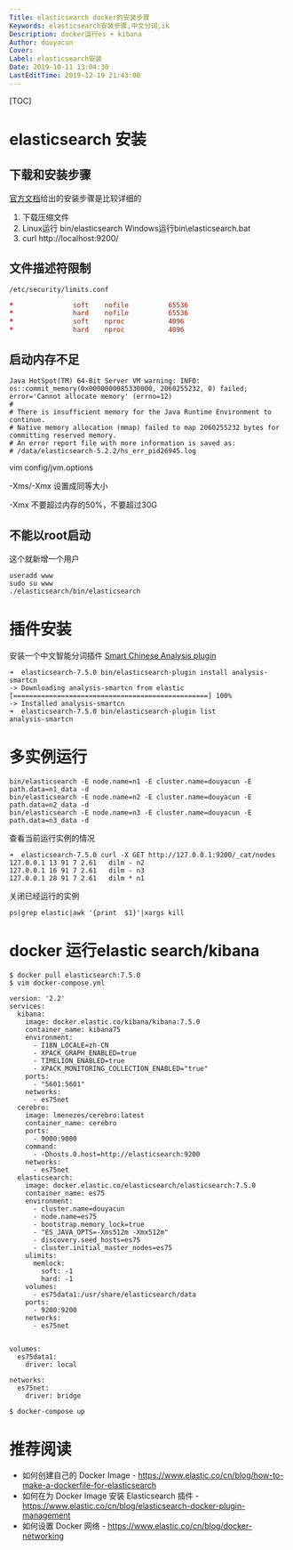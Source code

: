 ```yaml
---
Title: elasticsearch docker的安装步骤
Keywords: elasticsearch安装步骤,中文分词,ik
Description: docker运行es + kibana
Author: douyacun
Cover: 
Label: elasticsearch安装
Date: 2019-10-11 13:04:30
LastEditTime: 2019-12-19 21:43:00
---
```


[TOC]

# elasticsearch 安装

## 下载和安装步骤

[官方文档](https://www.elastic.co/cn/downloads/elasticsearch)给出的安装步骤是比较详细的 

1. 下载压缩文件
2. Linux运行 bin/elasticsearch Windows运行bin\elasticsearch.bat
3. curl http://localhost:9200/

## 文件描述符限制
`/etc/security/limits.conf`

```conf
*               soft    nofile          65536
*               hard    nofile          65536
*               soft    nproc           4096
*               hard    nproc           4096
```
## 启动内存不足
```
Java HotSpot(TM) 64-Bit Server VM warning: INFO: os::commit_memory(0x0000000085330000, 2060255232, 0) failed; error='Cannot allocate memory' (errno=12)
#
# There is insufficient memory for the Java Runtime Environment to continue.
# Native memory allocation (mmap) failed to map 2060255232 bytes for committing reserved memory.
# An error report file with more information is saved as:
# /data/elasticsearch-5.2.2/hs_err_pid26945.log
```
vim config/jvm.options

-Xms/-Xmx 设置成同等大小

-Xmx 不要超过内存的50%，不要超过30G

## 不能以root启动
这个就新增一个用户
```
useradd www
sudo su www
./elasticsearch/bin/elasticsearch
```

# 插件安装

安装一个中文智能分词插件 [Smart Chinese Analysis plugin](https://www.elastic.co/guide/en/elasticsearch/plugins/current/analysis-smartcn.html#analysis-smartcn)

```shell
➜  elasticsearch-7.5.0 bin/elasticsearch-plugin install analysis-smartcn
-> Downloading analysis-smartcn from elastic
[=================================================] 100%
-> Installed analysis-smartcn
➜  elasticsearch-7.5.0 bin/elasticsearch-plugin list
analysis-smartcn
```

# 多实例运行

```shell
bin/elasticsearch -E node.name=n1 -E cluster.name=douyacun -E path.data=n1_data -d
bin/elasticsearch -E node.name=n2 -E cluster.name=douyacun -E path.data=n2_data -d
bin/elasticsearch -E node.name=n3 -E cluster.name=douyacun -E path.data=n3_data -d
```

查看当前运行实例的情况	

```shell
➜  elasticsearch-7.5.0 curl -X GET http://127.0.0.1:9200/_cat/nodes
127.0.0.1 13 91 7 2.61   dilm - n2
127.0.0.1 16 91 7 2.61   dilm - n3
127.0.0.1 28 91 7 2.61   dilm * n1
```

关闭已经运行的实例

```shell
ps|grep elastic|awk '{print  $1}'|xargs kill
```

# docker 运行elastic search/kibana

```shell
$ docker pull elasticsearch:7.5.0
$ vim docker-compose.yml

version: '2.2'
services:
  kibana:
    image: docker.elastic.co/kibana/kibana:7.5.0
    container_name: kibana75
    environment:
      - I18N_LOCALE=zh-CN
      - XPACK_GRAPH_ENABLED=true
      - TIMELION_ENABLED=true
      - XPACK_MONITORING_COLLECTION_ENABLED="true"
    ports:
      - "5601:5601"
    networks:
      - es75net
  cerebro:
    image: lmenezes/cerebro:latest
    container_name: cerebro
    ports:
      - 9000:9000
    command:
      - -Dhosts.0.host=http://elasticsearch:9200
    networks:
      - es75net
  elasticsearch:
    image: docker.elastic.co/elasticsearch/elasticsearch:7.5.0
    container_name: es75
    environment:
      - cluster.name=douyacun
      - node.name=es75
      - bootstrap.memory_lock=true
      - "ES_JAVA_OPTS=-Xms512m -Xmx512m"
      - discovery.seed_hosts=es75
      - cluster.initial_master_nodes=es75
    ulimits:
      memlock:
        soft: -1
        hard: -1
    volumes:
      - es75data1:/usr/share/elasticsearch/data
    ports:
      - 9200:9200
    networks:
      - es75net


volumes:
  es75data1:
    driver: local

networks:
  es75net:
    driver: bridge
    
$ docker-compose up
```



# 推荐阅读

-   如何创建自己的 Docker Image - https://www.elastic.co/cn/blog/how-to-make-a-dockerfile-for-elasticsearch
-   如何在为 Docker Image 安装 Elasticsearch 插件 - https://www.elastic.co/cn/blog/elasticsearch-docker-plugin-management
-   如何设置 Docker 网络 - https://www.elastic.co/cn/blog/docker-networking